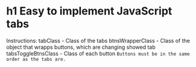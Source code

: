 h1 Easy to implement JavaScript tabs
=====================
Instructions:
  tabClass - Class of the tabs
  btnsWrapperClass - Class of the object that wrapps buttons, which are changing showed tab
  tabsToggleBtnsClass - Class of each button
`Buttons must be in the same order as the tabs are.`
